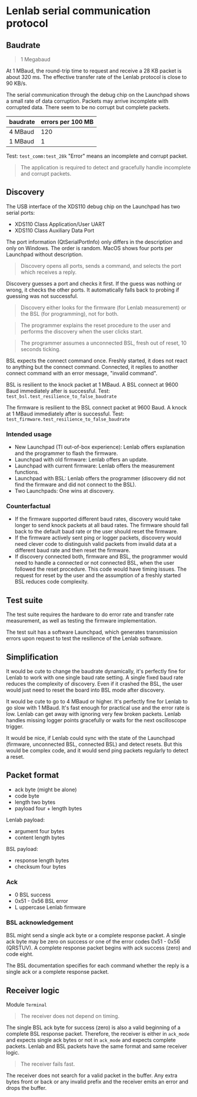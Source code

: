 # Lenlab serial communication protocol

## Baudrate

> 1 Megabaud

At 1 MBaud, the round-trip time to request and receive a 28 KB packet is about 320 ms.
The effective transfer rate of the Lenlab protocol is close to 90 KB/s. 

The serial communication through the debug chip on the Launchpad shows a small rate of data corruption.
Packets may arrive incomplete with corrupted data. There seem to be no corrupt but complete packets.

| baudrate | errors per 100 MB |
|----------|-------------------|
| 4 MBaud  | 120               |
| 1 MBaud  | 1                 |

Test: `test_comm:test_28k` "Error" means an incomplete and corrupt packet.

> The application is required to detect and gracefully handle incomplete and corrupt packets.

## Discovery

The USB interface of the XDS110 debug chip on the Launchpad has two serial ports:

- XDS110 Class Application/User UART
- XDS110 Class Auxiliary Data Port

The port information (QtSerialPortInfo) only differs in the description and only on Windows. The order is random.
MacOS shows four ports per Launchpad without description.

> Discovery opens all ports, sends a command, and selects the port which receives a reply.

Discovery guesses a port and checks it first. If the guess was nothing or wrong, it checks the other ports.
It automatically falls back to probing if guessing was not successful.

> Discovery either looks for the firmware (for Lenlab measurement) or the BSL (for programming), not for both.
 
> The programmer explains the reset procedure to the user and performs the discovery when the user clicks start.

> The programmer assumes a unconnected BSL, fresh out of reset, 10 seconds ticking.

BSL expects the connect command once. Freshly started, it does not react to anything but the connect command.
Connected, it replies to another connect command with an error message, "invalid command".

BSL is resilient to the knock packet at 1 MBaud. A BSL connect at 9600 Baud immediately after is successful.
Test: `test_bsl.test_resilience_to_false_baudrate`

The firmware is resilient to the BSL connect packet at 9600 Baud. A knock at 1 MBaud immediately after is successful.
Test: `test_firmware.test_resilience_to_false_baudrate`

### Intended usage

- New Launchpad (TI out-of-box experience): Lenlab offers explanation and the programmer to flash the firmware.
- Launchpad with old firmware: Lenlab offers an update.
- Launchpad with current firmware: Lenlab offers the measurement functions.
- Launchpad with BSL: Lenlab offers the programmer (discovery did not find the firmware and did not connect to the BSL).
- Two Launchpads: One wins at discovery.

### Counterfactual

- If the firmware supported different baud rates, discovery would take longer to send knock packets at all baud rates. 
  The firmware should fall back to the default baud rate or the user should reset the firmware.
- If the firmware actively sent ping or logger packets, discovery would need clever code to distinguish
  valid packets from invalid data at a different baud rate and then reset the firmware.
- If discovery connected both, firmware and BSL, the programmer would need to handle a connected or not connected BSL,
  when the user followed the reset procedure. This code would have timing issues. The request for reset
  by the user and the assumption of a freshly started BSL reduces code complexity. 

## Test suite

The test suite requires the hardware to do error rate and transfer rate measurement,
as well as testing the firmware implementation.

The test suit has a software Launchpad, which generates transmission errors upon request
to test the resilience of the Lenlab software.

## Simplification

It would be cute to change the baudrate dynamically, it's perfectly fine for Lenlab to work with
one single baud rate setting. A single fixed baud rate reduces the complexity of discovery.
Even if it crashed the BSL, the user would just need to reset the board into BSL mode after discovery.

It would be cute to go to 4 MBaud or higher. It's perfectly fine for Lenlab to go slow with 1 MBaud.
It's fast enough for practical use and the error rate is low.
Lenlab can get away with ignoring very few broken packets. Lenlab handles missing logger points gracefully
or waits for the next oscilloscope trigger.

It would be nice, if Lenlab could sync with the state of the Launchpad (firmware, unconnected BSL, connected BSL)
and detect resets. But this would be complex code, and it would send ping packets regularly to detect a reset.

## Packet format

- ack byte (might be alone)
- code byte
- length two bytes
- payload four + length bytes

Lenlab payload:

- argument four bytes
- content length bytes

BSL payload:

- response length bytes
- checksum four bytes

### Ack

- 0 BSL success
- 0x51 - 0x56 BSL error
- L uppercase Lenlab firmware

### BSL acknowledgement

BSL might send a single ack byte or a complete response packet. A single ack byte may be zero on success
or one of the error codes 0x51 - 0x56 (QRSTUV). A complete response packet begins with ack success (zero)
and code eight.

The BSL documentation specifies for each command whether the reply is a single ack or a complete response packet.

## Receiver logic

Module `Terminal`

> The receiver does not depend on timing.

The single BSL ack byte for success (zero) is also a valid beginning of a complete BSL response packet.
Therefore, the receiver is either in `ack_mode` and expects single ack bytes or not in `ack_mode`
and expects complete packets. Lenlab and BSL packets have the same format and same receiver logic.

> The receiver fails fast.

The receiver does not search for a valid packet in the buffer. Any extra bytes front or back or any invalid prefix
and the receiver emits an error and drops the buffer. 
